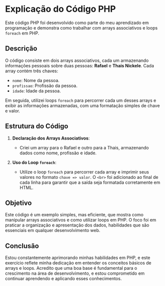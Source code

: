 # Explicação do Código PHP

Este código PHP foi desenvolvido como parte do meu aprendizado em programação e demonstra como trabalhar com arrays associativos e loops `foreach` em PHP.

## Descrição

O código consiste em dois arrays associativos, cada um armazenando informações pessoais sobre duas pessoas: **Rafael** e **Thais Nickele**. Cada array contém três chaves:

-   `nome`: Nome da pessoa.
-   `profissao`: Profissão da pessoa.
-   `idade`: Idade da pessoa.

Em seguida, utilizei loops `foreach` para percorrer cada um desses arrays e exibir as informações armazenadas, com uma formatação simples de chave e valor.

## Estrutura do Código

1. **Declaração dos Arrays Associativos**:

    - Criei um array para o Rafael e outro para a Thais, armazenando dados como nome, profissão e idade.

2. **Uso do Loop `foreach`**:
    - Utilize o loop `foreach` para percorrer cada array e imprimir seus valores no formato `chave => valor`. O `<br>` foi adicionado ao final de cada linha para garantir que a saída seja formatada corretamente em HTML.

## Objetivo

Este código é um exemplo simples, mas eficiente, que mostra como manipular arrays associativos e como utilizar loops em PHP. O foco foi em praticar a organização e apresentação dos dados, habilidades que são essenciais em qualquer desenvolvimento web.

## Conclusão

Estou constantemente aprimorando minhas habilidades em PHP, e este exercício reflete minha dedicação em entender os conceitos básicos de arrays e loops. Acredito que uma boa base é fundamental para o crescimento na área de desenvolvimento, e estou comprometido em continuar aprendendo e aplicando esses conhecimentos.
